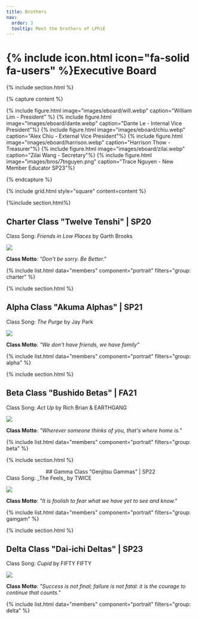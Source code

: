 ```yaml
---
title: Brothers
nav:
  order: 3
  tooltip: Meet the brothers of LPhiE
---
```


# {% include icon.html icon="fa-solid fa-users" %}Executive Board

{% include section.html %}

{% capture content %}

{% include figure.html image="images/eboard/will.webp" caption="William Lim - President" %}
{% include figure.html image="images/eboard/dante.webp" caption="Dante Le - Internal Vice President"%}
{% include figure.html image="images/eboard/chiu.webp" caption="Alex Chiu - External Vice President"%}
{% include figure.html image="images/eboard/harrison.webp" caption="Harrison Thow - Treasurer"%}
{% include figure.html image="images/eboard/zilai.webp" caption="Zilai Wang - Secretary"%}
{% include figure.html image="images/bros/7tnguyen.png" caption="Trace Nguyen - New Member Educator SP23"%}


{% endcapture %}

{% include grid.html style="square" content=content %}

{%include section.html%} 
## Charter Class "Twelve Tenshi" | SP20
Class Song: _Friends in Low Places_ by Garth Brooks 

![](https://open.spotify.com/track/0TErIsJMsMCN01oGH7tiAh?si=22cab197df5340a0)

**Class Motto**: _"Don't be sorry. Be Better."_


{% include list.html data="members" component="portrait" filters="group: charter" %}

{% include section.html %}

## Alpha Class "Akuma Alphas" | SP21
Class Song: _The Purge_ by Jay Park 

![](https://open.spotify.com/track/1AImhVnSRsY4svcZRAtE5l?si=3114240e97244dcc)

**Class Motto**: _"We don't have friends, we have family"_

{% include list.html data="members" component="portrait" filters="group: alpha" %}

{% include section.html %}


## Beta Class "Bushido Betas" | FA21
Class Song: _Act Up_ by Rich Brian & EARTHGANG 

![](https://open.spotify.com/track/36Ajx3OHw1qOAjS4tJs38V?si=020b2f65eed34701)

**Class Motto**: _"Wherever someone thinks of you, that's where home is."_

{% include list.html data="members" component="portrait" filters="group: beta" %}

{% include section.html %}

<center>## Gamma Class "Genjitsu Gammas" | SP22</center>
Class Song: _The Feels_ by TWICE 

![](https://open.spotify.com/track/1XyzcGhmO7iUamSS94XfqY?si=69da87a009bc4830)

**Class Motto**: _"It is foolish to fear what we have yet to see and know."_

{% include list.html data="members" component="portrait" filters="group: gamgam" %}

{% include section.html %}



## Delta Class "Dai-ichi Deltas" | SP23
Class Song: _Cupid_ by FIFTY FIFTY 

![](https://open.spotify.com/track/5mg3VB3Qh7jcR5kAAC4DSV?si=ade3e6aba87b40c9)

**Class Motto**: _"Success is not final; failure is not fatal: it is the courage to continue that counts."_

{% include list.html data="members" component="portrait" filters="group: delta" %}



